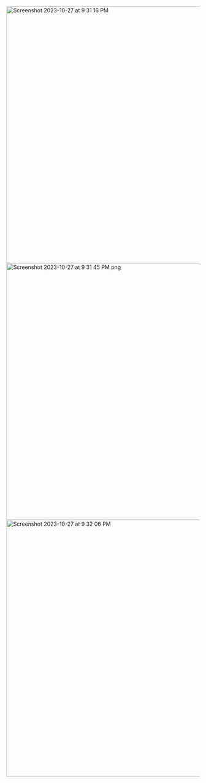 <img width="669" alt="Screenshot 2023-10-27 at 9 31 16 PM" src="https://github.com/nejim3h/Advanced-Programming/assets/71833404/1cb25cb3-88ff-4d7b-836b-0bc88f5fc892">
<img width="669" alt="Screenshot 2023-10-27 at 9 31 45 PM png" src="https://github.com/nejim3h/Advanced-Programming/assets/71833404/b9f98b05-e08f-4f27-9367-3ac6b7cc8613">
<img width="669" alt="Screenshot 2023-10-27 at 9 32 06 PM" src="https://github.com/nejim3h/Advanced-Programming/assets/71833404/5fc8a288-45b1-4610-90c8-bcb5f2bb2d91">



